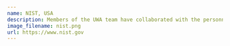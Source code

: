 ```yaml
---
name: NIST, USA
description: Members of the UWA team have collaborated with the personnel in the Model-Based Enterprise Program in the US Government's National Institute of Standards and Technology on Technical Language Processing since 2018 with Melinda Hodkiewicz having a Visiting Fellowship there at the end of 2019.
image_filename: nist.png
url: https://www.nist.gov
---
```

